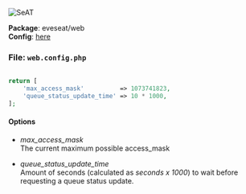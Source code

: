 ![SeAT](https://i.imgur.com/aPPOxSK.png)

**Package**: eveseat/web  
**Config**: [here](https://github.com/eveseat/web/tree/master/src/Config)

### File: `web.config.php`

```php

return [
    'max_access_mask'          => 1073741823,
    'queue_status_update_time' => 10 * 1000,
];
```

#### Options 
* *max_access_mask*  
The current maximum possible access_mask

* *queue_status_update_time*  
Amount of seconds (calculated as _seconds x 1000_) to wait before requesting a queue status update.
